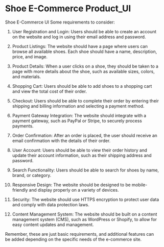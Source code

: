 # Shoe E-Commerce Product_UI
Shoe E-Commerce UI
Some requirements to consider:

1. User Registration and Login: Users should be able to create an account on the website and log in using their email address and password.

2. Product Listings: The website should have a page where users can browse all available shoes. Each shoe should have a name, description, price, and image.

3. Product Details: When a user clicks on a shoe, they should be taken to a page with more details about the shoe, such as available sizes, colors, and materials.

4. Shopping Cart: Users should be able to add shoes to a shopping cart and view the total cost of their order.

5. Checkout: Users should be able to complete their order by entering their shipping and billing information and selecting a payment method.

6. Payment Gateway Integration: The website should integrate with a payment gateway, such as PayPal or Stripe, to securely process payments.

7. Order Confirmation: After an order is placed, the user should receive an email confirmation with the details of their order.

8. User Account: Users should be able to view their order history and update their account information, such as their shipping address and password.

9. Search Functionality: Users should be able to search for shoes by name, brand, or category.

10. Responsive Design: The website should be designed to be mobile-friendly and display properly on a variety of devices.

11. Security: The website should use HTTPS encryption to protect user data and comply with data protection laws.

12. Content Management System: The website should be built on a content management system (CMS), such as WordPress or Shopify, to allow for easy content updates and management.

Remember, these are just basic requirements, and additional features can be added depending on the specific needs of the e-commerce site.
